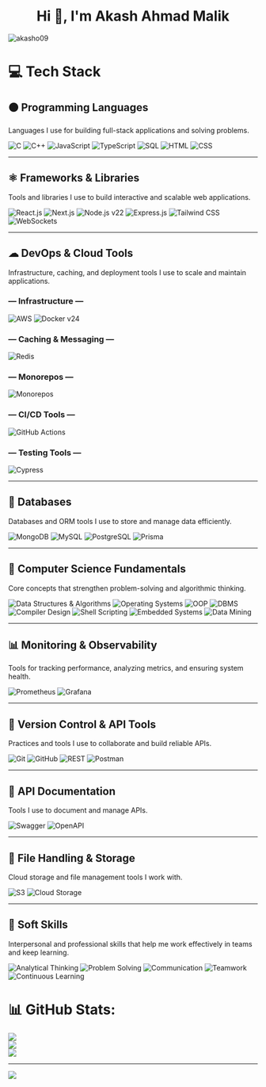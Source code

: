 <h1 align="center">Hi 👋, I'm Akash Ahmad Malik</h1>

<p align="left"> <img src="https://komarev.com/ghpvc/?username=akasho09&label=Profile%20views&color=0e75b6&style=flat" alt="akasho09" /> </p>

# 💻 Tech Stack

##  🟠 Programming Languages
Languages I use for building full-stack applications and solving problems.

![C](https://img.shields.io/badge/-C-blue)
![C++](https://img.shields.io/badge/-C++-00599C)
![JavaScript](https://img.shields.io/badge/-JavaScript-yellow)
![TypeScript](https://img.shields.io/badge/-TypeScript-blue)
![SQL](https://img.shields.io/badge/-SQL-00599C)
![HTML](https://img.shields.io/badge/-HTML-orange)
![CSS](https://img.shields.io/badge/-CSS-blue)

---

## ⚛ Frameworks & Libraries
Tools and libraries I use to build interactive and scalable web applications.

![React.js](https://img.shields.io/badge/-React.js-blue)
![Next.js](https://img.shields.io/badge/-Next.js-black)
![Node.js v22](https://img.shields.io/badge/-Node.js%20v22-green)
![Express.js](https://img.shields.io/badge/-Express.js-lightgrey)
![Tailwind CSS](https://img.shields.io/badge/-Tailwind_CSS-blue)
![WebSockets](https://img.shields.io/badge/-WebSockets-purple)

---

## ☁ DevOps & Cloud Tools
Infrastructure, caching, and deployment tools I use to scale and maintain applications.

### — Infrastructure —
![AWS](https://img.shields.io/badge/-AWS-orange)
![Docker v24](https://img.shields.io/badge/-Docker%20v24-blue)

### — Caching & Messaging —
![Redis](https://img.shields.io/badge/-Redis-red)

### — Monorepos —
![Monorepos](https://img.shields.io/badge/-Monorepos-green)

### — CI/CD Tools —
![GitHub Actions](https://img.shields.io/badge/-GitHub_Actions-black)

### — Testing Tools —
![Cypress](https://img.shields.io/badge/-Cypress-green)

---

## 📂 Databases
Databases and ORM tools I use to store and manage data efficiently.

![MongoDB](https://img.shields.io/badge/-MongoDB-green)
![MySQL](https://img.shields.io/badge/-MySQL-blue)
![PostgreSQL](https://img.shields.io/badge/-PostgreSQL-blue)
![Prisma](https://img.shields.io/badge/-Prisma-blue)

---

## 📘 Computer Science Fundamentals
Core concepts that strengthen problem-solving and algorithmic thinking.

![Data Structures & Algorithms](https://img.shields.io/badge/-DSA-orange)
![Operating Systems](https://img.shields.io/badge/-Operating_Systems-blue)
![OOP](https://img.shields.io/badge/-Object_Oriented_Programming-green)
![DBMS](https://img.shields.io/badge/-DBMS-yellow)
![Compiler Design](https://img.shields.io/badge/-Compiler_Design-red)
![Shell Scripting](https://img.shields.io/badge/-Shell_Scripting-black)
![Embedded Systems](https://img.shields.io/badge/-Embedded_Systems-blue)
![Data Mining](https://img.shields.io/badge/-Data_Mining-orange)

---

## 📊 Monitoring & Observability
Tools for tracking performance, analyzing metrics, and ensuring system health.

![Prometheus](https://img.shields.io/badge/-Prometheus-orange)
![Grafana](https://img.shields.io/badge/-Grafana-red)

---

## 🔗 Version Control & API Tools
Practices and tools I use to collaborate and build reliable APIs.

![Git](https://img.shields.io/badge/-Git-black)
![GitHub](https://img.shields.io/badge/-GitHub-black)
![REST](https://img.shields.io/badge/-REST-blue)
![Postman](https://img.shields.io/badge/-Postman-orange)

---

## 📖 API Documentation
Tools I use to document and manage APIs.

![Swagger](https://img.shields.io/badge/-Swagger-orange)
![OpenAPI](https://img.shields.io/badge/-OpenAPI-blue)

---


## 📂 File Handling & Storage
Cloud storage and file management tools I work with.

![S3](https://img.shields.io/badge/-S3-orange)
![Cloud Storage](https://img.shields.io/badge/-Cloud_Storage-blue)

---

## 🤝 Soft Skills
Interpersonal and professional skills that help me work effectively in teams and keep learning.

![Analytical Thinking](https://img.shields.io/badge/-Analytical_Thinking-blue)
![Problem Solving](https://img.shields.io/badge/-Problem_Solving-green)
![Communication](https://img.shields.io/badge/-Communication-yellow)
![Teamwork](https://img.shields.io/badge/-Teamwork-orange)
![Continuous Learning](https://img.shields.io/badge/-Continuous_Learning-purple)


###
# 📊 GitHub Stats:
 ![](https://github-readme-stats.vercel.app/api?username=Akasho09&theme=dark&hide_border=false&include_all_commits=false&count_private=false)<br/>
 ![](https://github-readme-streak-stats.herokuapp.com/?user=Akasho09&theme=dark&hide_border=false)<br/>
 ![](https://github-readme-stats.vercel.app/api/top-langs/?username=Akasho09&theme=dark&hide_border=false&include_all_commits=false&count_private=false&layout=compact)

---
[![](https://visitcount.itsvg.in/api?id=Akasho09&icon=0&color=0)](https://visitcount.itsvg.in)
